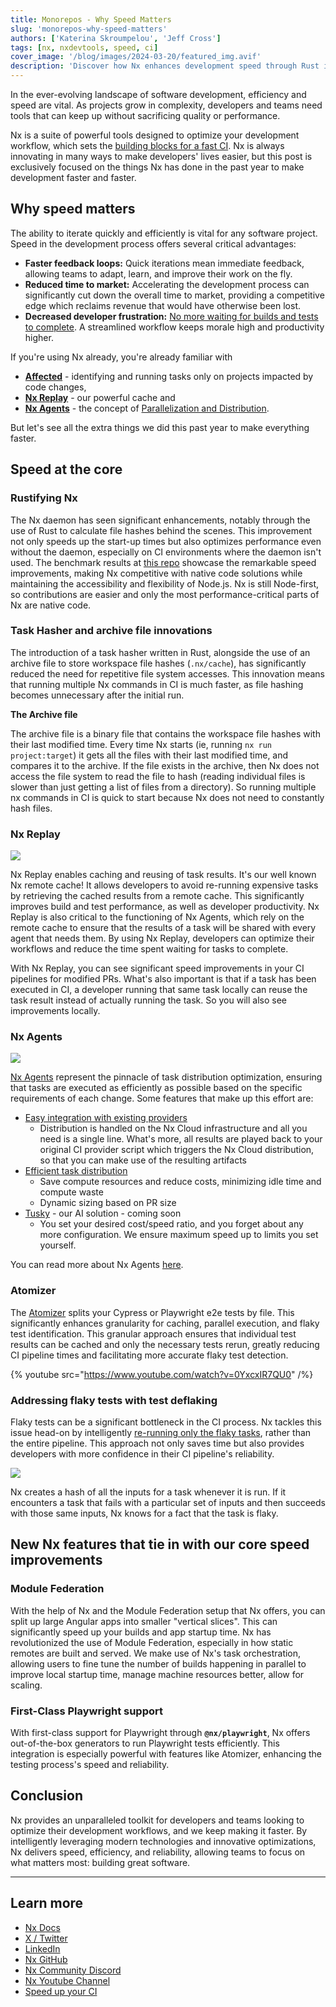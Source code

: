 ```yaml
---
title: Monorepos - Why Speed Matters
slug: 'monorepos-why-speed-matters'
authors: ['Katerina Skroumpelou', 'Jeff Cross']
tags: [nx, nxdevtools, speed, ci]
cover_image: '/blog/images/2024-03-20/featured_img.avif'
description: 'Discover how Nx enhances development speed through Rust integration, improved caching, Nx Agents, and test atomization features.'
---
```


In the ever-evolving landscape of software development, efficiency and speed are vital. As projects grow in complexity, developers and teams need tools that can keep up without sacrificing quality or performance.

Nx is a suite of powerful tools designed to optimize your development workflow, which sets the [building blocks for a fast CI](/docs/concepts/ci-concepts/building-blocks-fast-ci). Nx is always innovating in many ways to make developers' lives easier, but this post is exclusively focused on the things Nx has done in the past year to make development faster and faster.

## Why speed matters

The ability to iterate quickly and efficiently is vital for any software project. Speed in the development process offers several critical advantages:

- **Faster feedback loops:** Quick iterations mean immediate feedback, allowing teams to adapt, learn, and improve their work on the fly.
- **Reduced time to market:** Accelerating the development process can significantly cut down the overall time to market, providing a competitive edge which reclaims revenue that would have otherwise been lost.
- **Decreased developer frustration:** [No more waiting for builds and tests to complete](/docs/concepts/ci-concepts/reduce-waste). A streamlined workflow keeps morale high and productivity higher.

If you're using Nx already, you're already familiar with

- [**Affected**](/docs/features/ci-features/affected) - identifying and running tasks only on projects impacted by code changes,
- [**Nx Replay**](/docs/features/ci-features/remote-cache) - our powerful cache and
- [**Nx Agents**](/docs/features/ci-features/distribute-task-execution) - the concept of [Parallelization and Distribution](/docs/concepts/ci-concepts/parallelization-distribution).

But let's see all the extra things we did this past year to make everything faster.

## Speed at the core

### Rustifying Nx

The Nx daemon has seen significant enhancements, notably through the use of Rust to calculate file hashes behind the scenes. This improvement not only speeds up the start-up times but also optimizes performance even without the daemon, especially on CI environments where the daemon isn't used. The benchmark results at [this repo](https://github.com/vsavkin/large-monorepo) showcase the remarkable speed improvements, making Nx competitive with native code solutions while maintaining the accessibility and flexibility of Node.js. Nx is still Node-first, so contributions are easier and only the most performance-critical parts of Nx are native code.

### Task Hasher and archive file innovations

The introduction of a task hasher written in Rust, alongside the use of an archive file to store workspace file hashes (`.nx/cache`), has significantly reduced the need for repetitive file system accesses. This innovation means that running multiple Nx commands in CI is much faster, as file hashing becomes unnecessary after the initial run.

**The Archive file**

The archive file is a binary file that contains the workspace file hashes with their last modified time. Every time Nx starts (ie, running `nx run project:target`) it gets all the files with their last modified time, and compares it to the archive. If the file exists in the archive, then Nx does not access the file system to read the file to hash (reading individual files is slower than just getting a list of files from a directory). So running multiple nx commands in CI is quick to start because Nx does not need to constantly hash files.

### Nx Replay

![](/blog/images/2024-03-20/bodyimg1.webp)

Nx Replay enables caching and reusing of task results. It's our well known Nx remote cache! It allows developers to avoid re-running expensive tasks by retrieving the cached results from a remote cache. This significantly improves build and test performance, as well as developer productivity. Nx Replay is also critical to the functioning of Nx Agents, which rely on the remote cache to ensure that the results of a task will be shared with every agent that needs them. By using Nx Replay, developers can optimize their workflows and reduce the time spent waiting for tasks to complete.

With Nx Replay, you can see significant speed improvements in your CI pipelines for modified PRs. What's also important is that if a task has been executed in CI, a developer running that same task locally can reuse the task result instead of actually running the task. So you will also see improvements locally.

### Nx Agents

![](/blog/images/2024-03-20/bodyimg2.avif)

[Nx Agents](/docs/features/ci-features/distribute-task-execution) represent the pinnacle of task distribution optimization, ensuring that tasks are executed as efficiently as possible based on the specific requirements of each change. Some features that make up this effort are:

- [Easy integration with existing providers](/docs/guides/nx-cloud/setup-ci)
  - Distribution is handled on the Nx Cloud infrastructure and all you need is a single line. What's more, all results are played back to your original CI provider script which triggers the Nx Cloud distribution, so that you can make use of the resulting artifacts
- [Efficient task distribution](/docs/features/ci-features/dynamic-agents)
  - Save compute resources and reduce costs, minimizing idle time and compute waste
  - Dynamic sizing based on PR size
- [Tusky](https://nx.app/products/tusky) - our AI solution - coming soon
  - You set your desired cost/speed ratio, and you forget about any more configuration. We ensure maximum speed up to limits you set yourself.

You can read more about Nx Agents [here](https://nx.app/products/agents#content).

### Atomizer

The [Atomizer](/docs/features/ci-features/split-e2e-tasks) splits your Cypress or Playwright e2e tests by file. This significantly enhances granularity for caching, parallel execution, and flaky test identification. This granular approach ensures that individual test results can be cached and only the necessary tests rerun, greatly reducing CI pipeline times and facilitating more accurate flaky test detection.

{% youtube src="https://www.youtube.com/watch?v=0YxcxIR7QU0" /%}

### Addressing flaky tests with test deflaking

Flaky tests can be a significant bottleneck in the CI process. Nx tackles this issue head-on by intelligently [re-running only the flaky tasks](/docs/features/ci-features/flaky-tasks), rather than the entire pipeline. This approach not only saves time but also provides developers with more confidence in their CI pipeline's reliability.

![](/blog/images/2024-03-20/bodyimg3.avif)

Nx creates a hash of all the inputs for a task whenever it is run. If it encounters a task that fails with a particular set of inputs and then succeeds with those same inputs, Nx knows for a fact that the task is flaky.

## New Nx features that tie in with our core speed improvements

### Module Federation

With the help of Nx and the Module Federation setup that Nx offers, you can split up large Angular apps into smaller "vertical slices". This can significantly speed up your builds and app startup time. Nx has revolutionized the use of Module Federation, especially in how static remotes are built and served. We make use of Nx's task orchestration, allowing users to fine tune the number of builds happening in parallel to improve local startup time, manage machine resources better, allow for scaling.

### First-Class Playwright support

With first-class support for Playwright through **`@nx/playwright`**, Nx offers out-of-the-box generators to run Playwright tests efficiently. This integration is especially powerful with features like Atomizer, enhancing the testing process's speed and reliability.

## Conclusion

Nx provides an unparalleled toolkit for developers and teams looking to optimize their development workflows, and we keep making it faster. By intelligently leveraging modern technologies and innovative optimizations, Nx delivers speed, efficiency, and reliability, allowing teams to focus on what matters most: building great software.

---

## Learn more

- [Nx Docs](/docs/getting-started/intro)
- [X / Twitter](https://twitter.com/nxdevtools)
- [LinkedIn](https://www.linkedin.com/company/nrwl)
- [Nx GitHub](https://github.com/nrwl/nx)
- [Nx Community Discord](https://go.nx.dev/community)
- [Nx Youtube Channel](https://www.youtube.com/@nxdevtools)
- [Speed up your CI](/nx-cloud)
